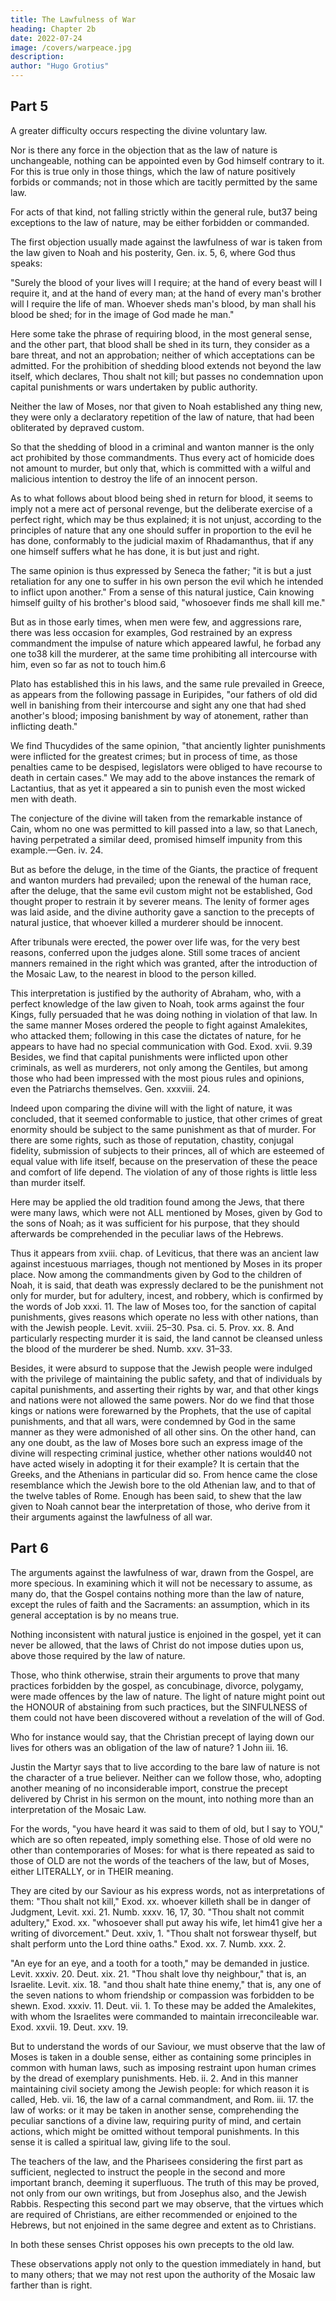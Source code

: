 ```yaml
---
title: The Lawfulness of War
heading: Chapter 2b
date: 2022-07-24
image: /covers/warpeace.jpg
description: 
author: "Hugo Grotius"
---
```



## Part 5

A greater difficulty occurs respecting the divine voluntary law. 

Nor is there any force in the objection that as the law of nature is unchangeable, nothing can be appointed even by God himself contrary to it. For this is true only in those things, which the law of nature positively forbids or commands; not in those which are tacitly permitted by the same law. 

For acts of that kind, not falling strictly within the general rule, but37 being exceptions to the law of nature, may be either forbidden or commanded. 

The first objection usually made against the lawfulness of war is taken from the law given to Noah and his posterity, Gen. ix. 5, 6, where God thus speaks: 

"Surely the blood of your lives will I require; at the hand of every beast will I require it, and at the hand of every man; at the hand of every man's brother will I require the life of man. Whoever sheds man's blood, by man shall his blood be shed; for in the image of God made he man." 

Here some take the phrase of requiring blood, in the most general sense, and the other part, that blood shall be shed in its turn, they consider as a bare threat, and not an approbation; neither of which acceptations can be admitted. For the prohibition of shedding blood extends not beyond the law itself, which declares, Thou shalt not kill; but passes no condemnation upon capital punishments or wars undertaken by public authority.

Neither the law of Moses, nor that given to Noah established any thing new, they were only a declaratory repetition of the law of nature, that had been obliterated by depraved custom. 

So that the shedding of blood in a criminal and wanton manner is the only act prohibited by those commandments. Thus every act of homicide does not amount to murder, but only that, which is committed with a wilful and malicious intention to destroy the life of an innocent person. 

As to what follows about blood being shed in return for blood, it seems to imply not a mere act of personal revenge, but the deliberate exercise of a perfect right, which may be thus explained; it is not unjust, according to the principles of nature that any one should suffer in proportion to the evil he has done, conformably to the judicial maxim of Rhadamanthus, that if any one himself suffers what he has done, it is but just and right. 

The same opinion is thus expressed by Seneca the father; "it is but a just retaliation for any one to suffer in his own person the evil which he intended to inflict upon another." From a sense of this natural justice, Cain knowing himself guilty of his brother's blood said, "whosoever finds me shall kill me."

But as in those early times, when men were few, and aggressions rare, there was less occasion for examples, God restrained by an express commandment the impulse of nature which appeared lawful, he forbad any one to38 kill the murderer, at the same time prohibiting all intercourse with him, even so far as not to touch him.6

Plato has established this in his laws, and the same rule prevailed in Greece, as appears from the following passage in Euripides, "our fathers of old did well in banishing from their intercourse and sight any one that had shed another's blood; imposing banishment by way of atonement, rather than inflicting death."

We find Thucydides of the same opinion, "that anciently lighter punishments were inflicted for the greatest crimes; but in process of time, as those penalties came to be despised, legislators were obliged to have recourse to death in certain cases." We may add to the above instances the remark of Lactantius, that as yet it appeared a sin to punish even the most wicked men with death.

The conjecture of the divine will taken from the remarkable instance of Cain, whom no one was permitted to kill passed into a law, so that Lanech, having perpetrated a similar deed, promised himself impunity from this example.—Gen. iv. 24.

But as before the deluge, in the time of the Giants, the practice of frequent and wanton murders had prevailed; upon the renewal of the human race, after the deluge, that the same evil custom might not be established, God thought proper to restrain it by severer means. The lenity of former ages was laid aside, and the divine authority gave a sanction to the precepts of natural justice, that whoever killed a murderer should be innocent. 

After tribunals were erected, the power over life was, for the very best reasons, conferred upon the judges alone. Still some traces of ancient manners remained in the right which was granted, after the introduction of the Mosaic Law, to the nearest in blood to the person killed.

This interpretation is justified by the authority of Abraham, who, with a perfect knowledge of the law given to Noah, took arms against the four Kings, fully persuaded that he was doing nothing in violation of that law. In the same manner Moses ordered the people to fight against Amalekites, who attacked them; following in this case the dictates of nature, for he appears to have had no special communication with God. Exod. xvii. 9.39 Besides, we find that capital punishments were inflicted upon other criminals, as well as murderers, not only among the Gentiles, but among those who had been impressed with the most pious rules and opinions, even the Patriarchs themselves. Gen. xxxviii. 24.

Indeed upon comparing the divine will with the light of nature, it was concluded, that it seemed conformable to justice, that other crimes of great enormity should be subject to the same punishment as that of murder. For there are some rights, such as those of reputation, chastity, conjugal fidelity, submission of subjects to their princes, all of which are esteemed of equal value with life itself, because on the preservation of these the peace and comfort of life depend. The violation of any of those rights is little less than murder itself.

Here may be applied the old tradition found among the Jews, that there were many laws, which were not ALL mentioned by Moses, given by God to the sons of Noah; as it was sufficient for his purpose, that they should afterwards be comprehended in the peculiar laws of the Hebrews. 

Thus it appears from xviii. chap. of Leviticus, that there was an ancient law against incestuous marriages, though not mentioned by Moses in its proper place. Now among the commandments given by God to the children of Noah, it is said, that death was expressly declared to be the punishment not only for murder, but for adultery, incest, and robbery, which is confirmed by the words of Job xxxi. 11. The law of Moses too, for the sanction of capital punishments, gives reasons which operate no less with other nations, than with the Jewish people. Levit. xviii. 25–30. Psa. ci. 5. Prov. xx. 8. And particularly respecting murder it is said, the land cannot be cleansed unless the blood of the murderer be shed. Numb. xxv. 31–33. 

Besides, it were absurd to suppose that the Jewish people were indulged with the privilege of maintaining the public safety, and that of individuals by capital punishments, and asserting their rights by war, and that other kings and nations were not allowed the same powers. Nor do we find that those kings or nations were forewarned by the Prophets, that the use of capital punishments, and that all wars, were condemned by God in the same manner as they were admonished of all other sins. On the other hand, can any one doubt, as the law of Moses bore such an express image of the divine will respecting criminal justice, whether other nations would40 not have acted wisely in adopting it for their example? It is certain that the Greeks, and the Athenians in particular did so. From hence came the close resemblance which the Jewish bore to the old Athenian law, and to that of the twelve tables of Rome. Enough has been said, to shew that the law given to Noah cannot bear the interpretation of those, who derive from it their arguments against the lawfulness of all war.


## Part 6

The arguments against the lawfulness of war, drawn from the Gospel, are more specious. In examining which it will not be necessary to assume, as many do, that the Gospel contains nothing more than the law of nature, except the rules of faith and the Sacraments: an assumption, which in its general acceptation is by no means true. 

Nothing inconsistent with natural justice is enjoined in the gospel, yet it can never be allowed, that the laws of Christ do not impose duties upon us, above those required by the law of nature.

Those, who think otherwise, strain their arguments to prove that many practices forbidden by the gospel, as concubinage, divorce, polygamy, were made offences by the law of nature. The light of nature might point out the HONOUR of abstaining from such practices, but the SINFULNESS of them could not have been discovered without a revelation of the will of God. 

Who for instance would say, that the Christian precept of laying down our lives for others was an obligation of the law of nature? 1 John iii. 16. 

Justin the Martyr says that to live according to the bare law of nature is not the character of a true believer. Neither can we follow those, who, adopting another meaning of no inconsiderable import, construe the precept delivered by Christ in his sermon on the mount, into nothing more than an interpretation of the Mosaic Law. 

For the words, "you have heard it was said to them of old, but I say to YOU," which are so often repeated, imply something else. Those of old were no other than contemporaries of Moses: for what is there repeated as said to those of OLD are not the words of the teachers of the law, but of Moses, either LITERALLY, or in THEIR meaning.

They are cited by our Saviour as his express words, not as interpretations of them: "Thou shalt not kill," Exod. xx. whoever killeth shall be in danger of Judgment, Levit. xxi. 21. Numb. xxxv. 16, 17, 30. "Thou shalt not commit adultery," Exod. xx. "whosoever shall put away his wife, let him41 give her a writing of divorcement." Deut. xxiv, 1. "Thou shalt not forswear thyself, but shalt perform unto the Lord thine oaths." Exod. xx. 7. Numb. xxx. 2. 

"An eye for an eye, and a tooth for a tooth," may be demanded in justice. Levit. xxxiv. 20. Deut. xix. 21. "Thou shalt love thy neighbour," that is, an Israelite. Levit. xix. 18. "and thou shalt hate thine enemy," that is, any one of the seven nations to whom friendship or compassion was forbidden to be shewn. Exod. xxxiv. 11. Deut. vii. 1. To these may be added the Amalekites, with whom the Israelites were commanded to maintain irreconcileable war. Exod. xxvii. 19. Deut. xxv. 19.

But to understand the words of our Saviour, we must observe that the law of Moses is taken in a double sense, either as containing some principles in common with human laws, such as imposing restraint upon human crimes by the dread of exemplary punishments. Heb. ii. 2. And in this manner maintaining civil society among the Jewish people: for which reason it is called, Heb. vii. 16, the law of a carnal commandment, and Rom. iii. 17. the law of works: or it may be taken in another sense, comprehending the peculiar sanctions of a divine law, requiring purity of mind, and certain actions, which might be omitted without temporal punishments. In this sense it is called a spiritual law, giving life to the soul. 

The teachers of the law, and the Pharisees considering the first part as sufficient, neglected to instruct the people in the second and more important branch, deeming it superfluous. The truth of this may be proved, not only from our own writings, but from Josephus also, and the Jewish Rabbis. Respecting this second part we may observe, that the virtues which are required of Christians, are either recommended or enjoined to the Hebrews, but not enjoined in the same degree and extent as to Christians. 

In both these senses Christ opposes his own precepts to the old law. 

<!-- From whence it is clear, that his words contain more than a bare interpretation of the Mosaic law.  -->

These observations apply not only to the question immediately in hand, but to many others; that we may not rest upon the authority of the Mosaic law farther than is right.


